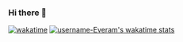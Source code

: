 ### Hi there 👋

<!--
**username-Everam/username-Everam** is a ✨ _special_ ✨ repository because its `README.md` (this file) appears on your GitHub profile.

Here are some ideas to get you started:

- 🔭 I’m currently working on ...
- 🌱 I’m currently learning ...
- 👯 I’m looking to collaborate on ...
- 🤔 I’m looking for help with ...
- 💬 Ask me about ...
- 📫 How to reach me: ...
- 😄 Pronouns: ...
- ⚡ Fun fact: ...
-->
[![wakatime](https://wakatime.com/badge/user/018b138f-e28d-410a-b455-5539a7c0a29f.svg)](https://wakatime.com/@018b138f-e28d-410a-b455-5539a7c0a29f)
[![username-Everam's wakatime stats](https://github-readme-stats.vercel.app/api/wakatime?username=username-Everam&theme=jolly&hide_border=true&v=2&&langs_count=10&custom_title=Coding%20Stats)](https://wakatime.com/@caec66d3-3496-43b9-bf0c-6f21d1f3f8a2)
